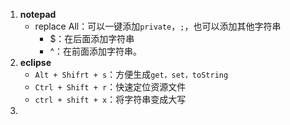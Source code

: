 1. **notepad**
   - replace All：可以一键添加`private`，`;`，也可以添加其他字符串
     - $：在后面添加字符串
     - ^：在前面添加字符串。
2. **eclipse**
   - `Alt + Shifrt + s`：方便生成`get，set，toString`
   - `Ctrl + Shift + r`：快速定位资源文件
   - `ctrl + shift + x`：将字符串变成大写
3. 